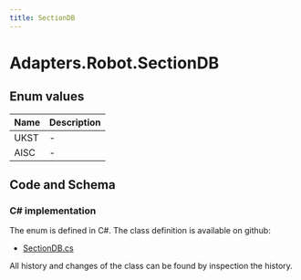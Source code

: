 ```yaml
---
title: SectionDB
---
```


# Adapters.Robot.SectionDB



## Enum values

| Name            | Description                                                    |
|-----------------|----------------------------------------------------------------|
| UKST |  -  |
| AISC |  -  |


## Code and Schema

### C# implementation

The enum is defined in C#. The class definition is available on github:

- [SectionDB.cs](https://github.com/BHoM/Robot_Toolkit/blob/develop/Robot_oM/Enums/SectionDB.cs)

All history and changes of the class can be found by inspection the history.
